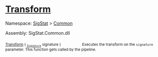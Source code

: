 # [Transform](./ITransformation-100663461.md)

Namespace: [SigStat]() > [Common](./../README.md)

Assembly: SigStat.Common.dll

<sub>[Transform](./ITransformation-100663461.md) ( <sub>[`Signature`](./../Signature.md)</sub> signature )</sub>&nbsp; &nbsp; &nbsp; &nbsp; &nbsp; &nbsp; &nbsp; &nbsp; &nbsp;<sub>Executes the transform on the `signature` parameter.  This function gets called by the pipeline.</sub>
